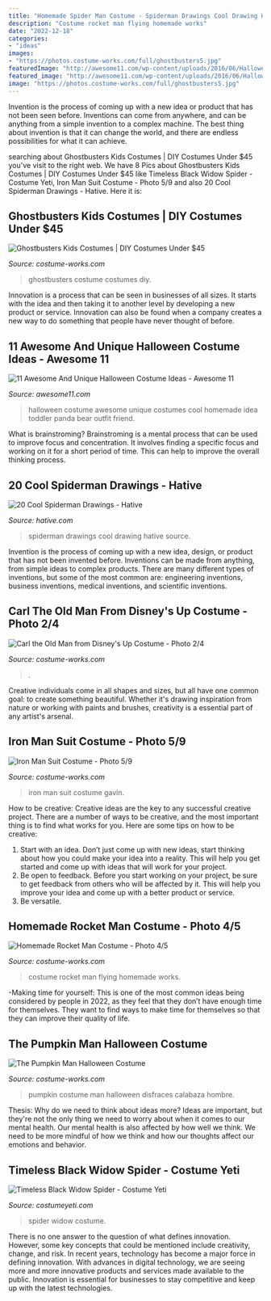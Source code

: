 ```yaml
---
title: "Homemade Spider Man Costume - Spiderman Drawings Cool Drawing Hative Source"
description: "Costume rocket man flying homemade works"
date: "2022-12-18"
categories:
- "ideas"
images:
- "https://photos.costume-works.com/full/ghostbusters5.jpg"
featuredImage: "http://awesome11.com/wp-content/uploads/2016/06/Halloween-Costume-Ideas-for-Kids.jpg"
featured_image: "http://awesome11.com/wp-content/uploads/2016/06/Halloween-Costume-Ideas-for-Kids.jpg"
image: "https://photos.costume-works.com/full/ghostbusters5.jpg"
---
```



Invention is the process of coming up with a new idea or product that has not been seen before. Inventions can come from anywhere, and can be anything from a simple invention to a complex machine. The best thing about invention is that it can change the world, and there are endless possibilities for what it can achieve.

	

		
searching about Ghostbusters Kids Costumes | DIY Costumes Under $45 you've visit to the right web. We have 8 Pics about Ghostbusters Kids Costumes | DIY Costumes Under $45 like Timeless Black Widow Spider - Costume Yeti, Iron Man Suit Costume - Photo 5/9 and also 20 Cool Spiderman Drawings - Hative. Here it is:
		
    
## Ghostbusters Kids Costumes | DIY Costumes Under $45

<img loading=lazy src="https://photos.costume-works.com/full/ghostbusters5.jpg" onerror="this.onerror=null;this.src='https://tse2.mm.bing.net/th?id=OIP.T9AkiiTr47QsB7f-HtWMQAHaJ4&amp;pid=15.1';" alt="Ghostbusters Kids Costumes | DIY Costumes Under $45">

_Source: costume-works.com_

>ghostbusters costume costumes diy. 

	

Innovation is a process that can be seen in businesses of all sizes. It starts with the idea and then taking it to another level by developing a new product or service. Innovation can also be found when a company creates a new way to do something that people have never thought of before.

    
## 11 Awesome And Unique Halloween Costume Ideas - Awesome 11

<img loading=lazy src="http://awesome11.com/wp-content/uploads/2016/06/Halloween-Costume-Ideas-for-Kids.jpg" onerror="this.onerror=null;this.src='https://tse3.mm.bing.net/th?id=OIP.yZOXyXRZDr5zgMa-sTnihwHaN5&amp;pid=15.1';" alt="11 Awesome And Unique Halloween Costume Ideas - Awesome 11">

_Source: awesome11.com_

>halloween costume awesome unique costumes cool homemade idea toddler panda bear outfit friend. 

	

What is brainstroming?
Brainstroming is a mental process that can be used to improve focus and concentration. It involves finding a specific focus and working on it for a short period of time. This can help to improve the overall thinking process.

    
## 20 Cool Spiderman Drawings - Hative

<img loading=lazy src="https://hative.com/wp-content/uploads/2014/07/spiderman-drawings/7-spiderman-drawings.jpg" onerror="this.onerror=null;this.src='https://tse1.mm.bing.net/th?id=OIP.E7h9sl3wWV0jERpBr6SgvAHaGC&amp;pid=15.1';" alt="20 Cool Spiderman Drawings - Hative">

_Source: hative.com_

>spiderman drawings cool drawing hative source. 

	

Invention is the process of coming up with a new idea, design, or product that has not been invented before. Inventions can be made from anything, from simple ideas to complex products. There are many different types of inventions, but some of the most common are: engineering inventions, business inventions, medical inventions, and scientific inventions.

    
## Carl The Old Man From Disney&#039;s Up Costume - Photo 2/4

<img loading=lazy src="https://photos.costume-works.com/full/carl_the_old_man_from_disneys_up1.jpg" onerror="this.onerror=null;this.src='https://tse1.mm.bing.net/th?id=OIP.v4pEC_fjh7nGO5VIBOXfzgHaJ3&amp;pid=15.1';" alt="Carl the Old Man from Disney&#039;s Up Costume - Photo 2/4">

_Source: costume-works.com_

>. 

	

Creative individuals come in all shapes and sizes, but all have one common goal: to create something beautiful. Whether it's drawing inspiration from nature or working with paints and brushes, creativity is a essential part of any artist's arsenal.

    
## Iron Man Suit Costume - Photo 5/9

<img loading=lazy src="https://photos.costume-works.com/full/iron_man_suit-32446-5.jpg" onerror="this.onerror=null;this.src='https://tse3.mm.bing.net/th?id=OIP.OrlU89e8JC2oT3dnXRi0ZwHaJ3&amp;pid=15.1';" alt="Iron Man Suit Costume - Photo 5/9">

_Source: costume-works.com_

>iron man suit costume gavin. 

	

How to be creative:
Creative ideas are the key to any successful creative project. There are a number of ways to be creative, and the most important thing is to find what works for you. Here are some tips on how to be creative: 
1. Start with an idea. Don’t just come up with new ideas, start thinking about how you could make your idea into a reality. This will help you get started and come up with ideas that will work for your project. 
2. Be open to feedback. Before you start working on your project, be sure to get feedback from others who will be affected by it. This will help you improve your idea and come up with a better product or service. 
3. Be versatile.

    
## Homemade Rocket Man Costume - Photo 4/5

<img loading=lazy src="http://photos.costume-works.com/full/rocket_man4.jpg" onerror="this.onerror=null;this.src='https://tse4.mm.bing.net/th?id=OIP.h3XR0e-jfkqIxFvNBNOBkQHaLk&amp;pid=15.1';" alt="Homemade Rocket Man Costume - Photo 4/5">

_Source: costume-works.com_

>costume rocket man flying homemade works. 

	

-Making time for yourself: This is one of the most common ideas being considered by people in 2022, as they feel that they don’t have enough time for themselves. They want to find ways to make time for themselves so that they can improve their quality of life.

    
## The Pumpkin Man Halloween Costume

<img loading=lazy src="https://photos.costume-works.com/full/the_pumpkin_man2.jpg" onerror="this.onerror=null;this.src='https://tse1.mm.bing.net/th?id=OIP.vF1f5PiEBKJCcMuYiBg7pQHaKm&amp;pid=15.1';" alt="The Pumpkin Man Halloween Costume">

_Source: costume-works.com_

>pumpkin costume man halloween disfraces calabaza hombre. 

	

Thesis: Why do we need to think about ideas more?
Ideas are important, but they're not the only thing we need to worry about when it comes to our mental health. Our mental health is also affected by how well we think. We need to be more mindful of how we think and how our thoughts affect our emotions and behavior.

    
## Timeless Black Widow Spider - Costume Yeti

<img loading=lazy src="https://costumeyeti.com/wp-content/uploads/2017/10/Black-Widow-Spider-Costume.jpg" onerror="this.onerror=null;this.src='https://tse4.mm.bing.net/th?id=OIP.x0_kYP3EHezxPcjpwMUSawHaLH&amp;pid=15.1';" alt="Timeless Black Widow Spider - Costume Yeti">

_Source: costumeyeti.com_

>spider widow costume. 

	

There is no one answer to the question of what defines innovation. However, some key concepts that could be mentioned include creativity, change, and risk. In recent years, technology has become a major force in defining innovation. With advances in digital technology, we are seeing more and more innovative products and services made available to the public. Innovation is essential for businesses to stay competitive and keep up with the latest technologies.


